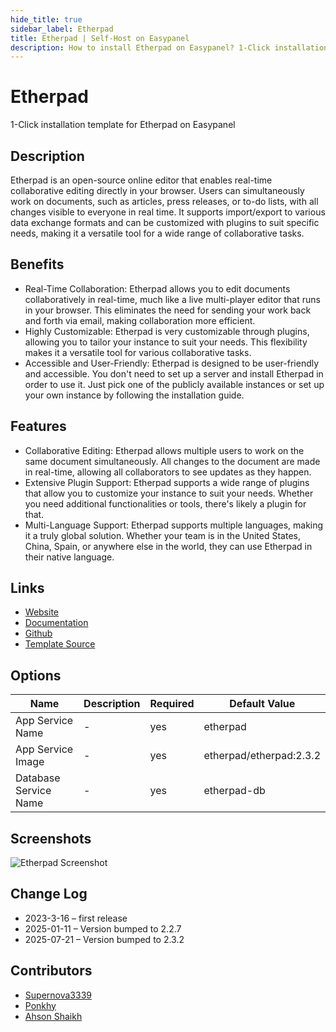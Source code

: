 ```yaml
---
hide_title: true
sidebar_label: Etherpad
title: Etherpad | Self-Host on Easypanel
description: How to install Etherpad on Easypanel? 1-Click installation template for Etherpad on Easypanel
---
```


<!-- generated -->

# Etherpad

1-Click installation template for Etherpad on Easypanel

## Description

Etherpad is an open-source online editor that enables real-time collaborative editing directly in your browser. Users can simultaneously work on documents, such as articles, press releases, or to-do lists, with all changes visible to everyone in real time. It supports import/export to various data exchange formats and can be customized with plugins to suit specific needs, making it a versatile tool for a wide range of collaborative tasks.

## Benefits

- Real-Time Collaboration: Etherpad allows you to edit documents collaboratively in real-time, much like a live multi-player editor that runs in your browser. This eliminates the need for sending your work back and forth via email, making collaboration more efficient.
- Highly Customizable: Etherpad is very customizable through plugins, allowing you to tailor your instance to suit your needs. This flexibility makes it a versatile tool for various collaborative tasks.
- Accessible and User-Friendly: Etherpad is designed to be user-friendly and accessible. You don't need to set up a server and install Etherpad in order to use it. Just pick one of the publicly available instances or set up your own instance by following the installation guide.

## Features

- Collaborative Editing: Etherpad allows multiple users to work on the same document simultaneously. All changes to the document are made in real-time, allowing all collaborators to see updates as they happen.
- Extensive Plugin Support: Etherpad supports a wide range of plugins that allow you to customize your instance to suit your needs. Whether you need additional functionalities or tools, there's likely a plugin for that.
- Multi-Language Support: Etherpad supports multiple languages, making it a truly global solution. Whether your team is in the United States, China, Spain, or anywhere else in the world, they can use Etherpad in their native language.

## Links

- [Website](https://etherpad.org)
- [Documentation](https://etherpad.org/doc/v1.8.18/)
- [Github](https://github.com/ether/etherpad-lite)
- [Template Source](https://github.com/easypanel-io/templates/tree/main/templates/etherpad)

## Options

Name | Description | Required | Default Value
-|-|-|-
App Service Name | - | yes | etherpad
App Service Image | - | yes | etherpad/etherpad:2.3.2
Database Service Name | - | yes | etherpad-db

## Screenshots

![Etherpad Screenshot](./assets/screenshot.png)

## Change Log

- 2023-3-16 – first release
- 2025-01-11 – Version bumped to 2.2.7
- 2025-07-21 – Version bumped to 2.3.2

## Contributors

- [Supernova3339](https://github.com/Supernova3339)
- [Ponkhy](https://github.com/Ponkhy)
- [Ahson Shaikh](https://github.com/Ahson-Shaikh)
